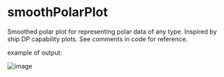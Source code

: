 # smoothPolarPlot
Smoothed polar plot for representing polar data of any type. Inspired by ship DP capability plots.
See comments in code for reference. 

example of output:

![image](https://github.com/user-attachments/assets/8cbd415a-69df-4108-a6c2-d956175c72b4)

